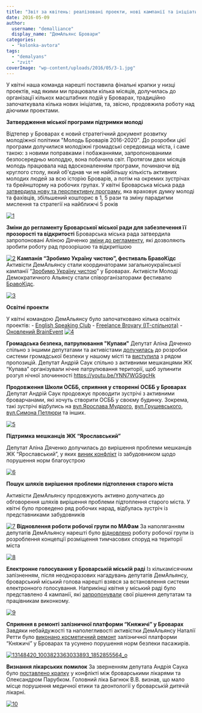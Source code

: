 ```yaml
---
title: "Звіт за квітень: реалізовані проекти, нові кампанії та ініціативи"
date: 2016-05-09
author: 
  username: "demalliance"
  display_name: "ДемАльянс Бровари"
categories: 
  - "kolonka-avtora"
tags: 
  - "demalyans"
  - "zvit"
coverImage: "wp-content/uploads/2016/05/3-1.jpg"
---
```


У квітні наша команда нарешті поставила фінальні крапки у низці проектів, над якими ми працювали кілька місяців, долучилась до організації кількох масштабних подій у Броварах, традиційно започаткувала кілька нових ініціатив, та, звісно, продовжила роботу над діючими проектами.

**Затвердження міської програми підтримки молоді**

Відтепер у Броварах є новий стратегічний документ розвитку молодіжної політики "Молодь Броварів 2016-2020". До розробки цієї програми долучилися молодіжні громадські середовища міста, і саме такою: з новими поправками і побажаннями, запропонованими безпосередньо молоддю, вона побачила світ. Протягом двох місяців молодь працювала над вдосконаленням програми, починаючи від круглого столу, який об'єднав чи не найбільшу кількість активних молодих людей за всю історію Броварів, а потім на окремих зустрічах та брейншторму на робочих групах. У квітні Броварська міська рада [затвердила нову та перспективну програму](https://docs.brovary.org/p35870/21.04.2016/178-13-07https://docs.brovary.org/p35870/21.04.2016/178-13-07), яка враховує думку молоді та фахівців, збільшений кошторис в 1, 5 рази та зміну парадигми мислення та стратегії на найближчі 5 років

[![1](https://mpz.brovary.org/wp-content/uploads/2016/05/1-1.jpg)](https://mpz.brovary.org/wp-content/uploads/2016/05/1-1.jpg)

**Зміни до регламенту Броварської міської ради для забезпечення її прозорості та відкритості** Броварська міська рада затвердила запропоновані Аліною Дяченко [зміни до регламенту](https://docs.brovary.org/p35806/21.04.2016/194-13-07), які дозволяють зробити роботу рад прозорішою та відкритішою

[![2](https://mpz.brovary.org/wp-content/uploads/2016/05/2-1.jpg)](https://mpz.brovary.org/wp-content/uploads/2016/05/2-1.jpg) **Кампанія “Зробимо Україну чистою”, фестиваль БравоКідс** Активісти ДемАльянсу стали координаторами загальноукраїнської кампанії “[Зробимо Україну чистою](https://mpz.brovary.org/velykyj-subotnyk-brovarchany-zibraly-2000-mishkiv-smittya/)” у Броварах. Активісти Молоді Демократичного Альянсу стали співорганізаторами фестивалю [БравоКідс](https://mpz.brovary.org/bravokids-vesna-fotoreportazh-z-dytyachogo-festyvalyu-v-terminali/).

[![3](https://mpz.brovary.org/wp-content/uploads/2016/05/3-1.jpg)](https://mpz.brovary.org/wp-content/uploads/2016/05/3-1.jpg)

**Освітні проекти**

У квітні командою ДемАльянсу було започатковано кілька освітніх проектів: - [English Speaking Club](https://www.facebook.com/groups/1734938140051576/) - [Freelance Brovary (IT-спільнота)](https://mpz.brovary.org/brovarska-it-spilnota-vidkryvaye-dveri/) - [Оновлений BrainEvent](https://mpz.brovary.org/brovarska-molod-prezentuvala-svoyi-proekty-festyvali-treningy-rozmovni-kluby-kinopokazy/) [![4](https://mpz.brovary.org/wp-content/uploads/2016/05/4-1.jpg)](https://mpz.brovary.org/wp-content/uploads/2016/05/4-1.jpg)

**Громадська безпека, патрулювання "Купави"** Депутат Аліна Дяченко спільно з іншими депутатами та активістами [долучилась](https://www.facebook.com/groups/brovary/permalink/1242333905796573/) до розробки системи громадської безпеки у нашому місті та [виступила](https://www.facebook.com/groups/brovary/permalink/1249028001793830/) з рядом пропозицій. Депутат Андрій Саук спільно з активними мешканцями ЖК “Купава” організували нічне патрулювання території, щоб зупинити розгул нічної злочинності https://youtu.be/YNN7WGSgcHk

**Продовження Школи ОСББ, сприяння у створенні ОСББ у Броварах** Депутат Андрій Саук продовжує проводити зустрічі з активними броварчанами, які хочуть створити ОСББ у своєму будинку. Зокрема, такі зустрічі відбулись на [вул.Ярослава Мудрого](https://www.facebook.com/groups/brovary/permalink/1251296458233651/), [вул.Грушевського](https://www.facebook.com/groups/brovary/permalink/1241905812506049/), [вул.Симона Петлюри](https://www.facebook.com/groups/brovary/permalink/1249889151707715/) та інших.

[![5](https://mpz.brovary.org/wp-content/uploads/2016/05/5-1.jpg)](https://mpz.brovary.org/wp-content/uploads/2016/05/5-1.jpg)

**Підтримка мешканців ЖК “Ярославський”**

Депутат Аліна Дяченко долучилась до вирішення проблеми мешканців ЖК “Ярославський”, у яких [виник конфлікт](https://mpz.brovary.org/porohova-dizhka-brovarskyh-novobudov-u-novyh-mikrorajonah-ne-peredbachyly-dorogy/) із забудовником щодо порушення норм благоустрою

[![6](https://mpz.brovary.org/wp-content/uploads/2016/05/6-1.jpg)](https://mpz.brovary.org/wp-content/uploads/2016/05/6-1.jpg)

**Пошук шляхів вирішення проблеми підтоплення старого міста**

Активісти ДемАльянсу продовжують активно долучатись до обговорення шляхів вирішення проблеми підтоплення старого міста. У квітні було проведено ряд робочих нарад, відбулась зустріч із представниками забудовників

[![7](https://mpz.brovary.org/wp-content/uploads/2016/05/7-1.jpg)](https://mpz.brovary.org/wp-content/uploads/2016/05/7-1.jpg) **Відновлення роботи робочої групи по МАФам** За наполяганням депутатів ДемАльянсу нарешті було [відновлено](https://mpz.brovary.org/zavtra-u-miskradi-vyrishuvatymut-shho-robyty-z-mafamy-u-brovarah/) роботу робочої групи із розроблення концепції розміщення тимчасових споруд на території міста

[![8](https://mpz.brovary.org/wp-content/uploads/2016/05/8-1.jpg)](https://mpz.brovary.org/wp-content/uploads/2016/05/8-1.jpg)

**Електронне голосування у Броварській міській раді** Із кількамісячним запізненням, після неодноразових нагадувань депутатів ДемАльянсу, броварський міський голова нарешті взявся за встановлення системи електронного голосування. Наприкінці квітня у міський раді було представлено 4 кампанії, які [запропонували](https://www.facebook.com/groups/brovary/permalink/1251243164905647/) свої рішення депутатам та працівникам виконкому.

[![9](https://mpz.brovary.org/wp-content/uploads/2016/05/9-1.jpg)](https://mpz.brovary.org/wp-content/uploads/2016/05/9-1.jpg)

**Сприяння в ремонті залізничної платформи “Княжичі” у Броварах** Завдяки небайдужості та наполегливості активістки ДемАльянсу Наталії Ретти було [виконано косметичний ремонт](https://www.facebook.com/groups/757403080965685/permalink/1018629594843031/) залізничної платформи “Княжичі” у Броварах та усунено порушення норм безпеки пасажирів.

[![13148420_1003823363033893_1852855564_o](https://mpz.brovary.org/wp-content/uploads/2016/05/13148420_1003823363033893_1852855564_o.jpg)](https://mpz.brovary.org/wp-content/uploads/2016/05/13148420_1003823363033893_1852855564_o.jpg)

**Визнання лікарських помилок** За зверненням депутата Андрія Саука було [поставлено крапку](https://www.facebook.com/photo.php?fbid=1164621923561923&set=gm.1241051162591514&ENGINE=3&theater) у конфлікті між броварськими лікарями та Олександром Парубком. Головний ліка Багнюк В.В. визнав, що мало місце порушення медичної етики та деонтології у броварській дитячій лікарні.

[![10](https://mpz.brovary.org/wp-content/uploads/2016/05/10.jpg)](https://mpz.brovary.org/wp-content/uploads/2016/05/10.jpg)
